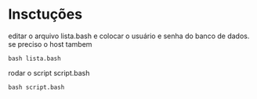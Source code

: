 # Insctuções 
editar o arquivo lista.bash e colocar o usuário e senha do banco de dados.
se preciso o host tambem

```
bash lista.bash
```

rodar o script script.bash

```
bash script.bash
```
